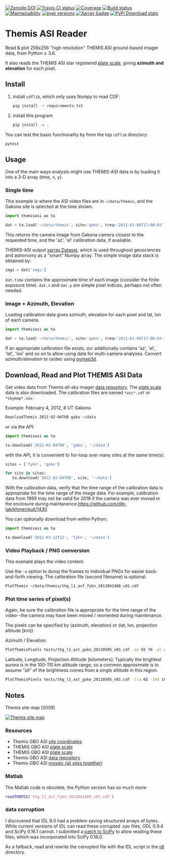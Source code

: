 [![Zenodo DOI](https://zenodo.org/badge/DOI/10.5281/zenodo.215309.svg)](https://doi.org/10.5281/zenodo.215309)
[![Travis-CI status](https://travis-ci.org/scivision/themisasi.svg)](https://travis-ci.org/scivision/themisasi)
[![Coverage](https://coveralls.io/repos/github/scivision/themisasi/badge.svg?branch=master)](https://coveralls.io/github/scivision/themisasi?branch=master)
[![Build status](https://ci.appveyor.com/api/projects/status/lw66b366lx6ipwe7?svg=true)](https://ci.appveyor.com/project/scivision/themisasi)
[![Maintainability](https://api.codeclimate.com/v1/badges/d1da43f5a03c6e7456ef/maintainability)](https://codeclimate.com/github/scivision/themisasi/maintainability)
[![pypi versions](https://img.shields.io/pypi/pyversions/themisasi.svg)](https://pypi.python.org/pypi/themisasi)
[![Xarray badge](https://img.shields.io/badge/powered%20by-xarray-orange.svg?style=flat)](http://xarray.pydata.org/en/stable/why-xarray.html)
[![PyPi Download stats](http://pepy.tech/badge/themisasi)](http://pepy.tech/project/themisasi)


# Themis ASI Reader


Read & plot 256x256 "high resolution" THEMIS ASI ground-based imager data, from Python &ge; 3.6.

It also reads the THEMIS ASI star registered
[plate scale](http://data.phys.ucalgary.ca/sort_by_project/THEMIS/asi/skymaps/new_style/),
giving **azimuth and elevation** for each pixel.

## Install

1. install `cdflib`, which only uses Numpy to read CDF:
   ```sh
   pip install -r requirements.txt
   ```
2. install this program
   ```sh
   pip install -e .
   ```

You can test the basic functionality by from the top `cdflib` directory:
```sh
pytest
```

## Usage
One of the main ways analysts might use THEMIS-ASI data is by loading it into a 3-D array (time, x, y).

### Single time
This example is where the ASI video files are in `~/data/themis`, and the Gakona site is selected at the time shown.
```python
import themisasi as ta

dat = ta.load('~/data/themis', site='gako', treq='2011-01-06T17:00:03')
```
This returns the camera image from Gakona camera closest to the requested time, and the 'az', 'el' calibration data, if available.


THEMIS-ASI output [xarray.Dataset](http://xarray.pydata.org/en/stable/generated/xarray.Dataset.html),
which is used throughout geosciences and astronomy as a "smart" Numpy array.
The simple image data stack is obtained by:
```python
imgs = dat['imgs']
```

`dat.time` contains the approximate time of each image (consider the finite exposure time).
`dat.x` and `dat.y` are simple pixel indices, perhaps not often needed.

### Image + Azimuth, Elevation
Loading calibration data gives azimuth, elevation for each pixel and lat, lon of each camera.
```python
import themisasi as ta

dat = ta.load('~/data/themis', site='gako', treq='2011-01-06T17:00:03')
```
If an appropriate calibration file exists, `dat` additionally contains 'az', 'el', 'lat', 'lon' and so on to allow using data for multi-camera analyses.
Convert azimuth/elevation to ra/dec using
[pymap3d](https://github.com/scivision/pymap3d).


## Download, Read and Plot THEMIS ASI Data

Get video data from Themis all-sky imager
[data repository](http://themis.ssl.berkeley.edu/data/themis/thg/l1/asi/).
The
[plate scale](http://themis.ssl.berkeley.edu/themisdata/thg/l2/asi/cal/)
data is also downloaded.
The calibration files are named `*asc*.cdf` or `*skymap*.sav`.

Example: February 4, 2012, 8 UT Gakona

```sh
DownloadThemis 2012-02-04T08 gako ~/data
```
or via the API:
```python
import themisasi as ta

ta.download('2012-02-04T08', 'gako', '~/data')
```
with the API, it is convenient to for-loop over many sites at the same time(s):
```python
sites = ['fykn', 'gako']

for site in sites:
   ta.download('2012-02-04T08', site, '~/data')
```


With the calibration data, verify that the time range of the calibration data is appropriate for the time range of the image data.
For example, calibration data from 1999 may not be valid for 2018 if the camera was ever moved in the enclosure during maintanence.https://github.com/dib-lab/khmer/pull/1430

You can optionally download from within Python:
```python
import themisasi as ta

ta.download('2012-03-12T12', 'fykn', '~/data')
```


### Video Playback / PNG conversion

This example plays the video content.

Use the `-o` option to dump the frames to individual PNGs for easier back-and-forth viewing.
The calibration file (second filename) is optional.
```sh
PlotThemis ~/data/themis/thg_l1_asf_fykn_2013041408_v01.cdf
```

### Plot time series of pixel(s)
Again, be sure the calibration file is appropriate for the time range of the video--the camera may have been moved / reoriented during maintenance.

The pixels can be specified by (azimuth, elevation) or (lat, lon, projection altitude [km])

Azimuth / Elevation:
```sh
PlotThemisPixels tests/thg_l1_ast_gako_20110505_v01.cdf -az 65 70 -el 48 68
```

Latitude, Longitude, Projection Altitude [kilometers]:
Typically the brightest aurora is in the 100-110 km altitude range, so a common approximate is to assume "all" of the brightness comes from a single altitude in this region.
```sh
PlotThemisPixels tests/thg_l1_ast_gako_20110505_v01.cdf -lla 65 -145 100.
```

## Notes

Themis site map (2009)

[![Themis site map](http://themis.ssl.berkeley.edu/data/themis/events/THEMIS_GBO_Station_Map-2009-01.gif)](http://themis.ssl.berkeley.edu/gbo/display.py?)


### Resources

-   Themis GBO ASI
    [site coordinates](http://themis.ssl.berkeley.edu/images/ASI/THEMIS_ASI_Station_List_Nov_2011.xls)
-   THEMIS GBO ASI
    [plate scale](http://data.phys.ucalgary.ca/sort_by_project/THEMIS/asi/skymaps/new_style/)
-   THEMIS GBO ASI
    [plate scale](http://themis.ssl.berkeley.edu/themisdata/thg/l2/asi/cal/)
-   Themis GBO ASI
    [data repository](http://themis.ssl.berkeley.edu/data/themis/thg/l1/asi/)
-   Themis GBO ASI
    [mosaic (all sites together)](http://themis.ssl.berkeley.edu/gbo/display.py?)



### Matlab

The Matlab code is obsolete, the Python version has so much more:
```matlab
readTHEMIS('thg_l1_asf_fykn_2013041408_v01.cdf')
```
### data corruption

I discovered that IDL 8.0 had a problem saving structured arrays of bytes.
While current versions of IDL can read these corrupted .sav files, GDL 0.9.4 and SciPy 0.16.1 cannot.
I submitted a
[patch to SciPy](https://github.com/scipy/scipy/pull/5801)
to allow reading these files, which was incorporated into SciPy 0.18.0.

As a fallback, read and rewrite the corrupted file with the IDL script in the
[idl](idl/)
directory.
